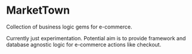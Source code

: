 # MarketTown

Collection of business logic gems for e-commerce.

Currently just experimentation. Potential aim is to provide framework and
database agnostic logic for e-commerce actions like checkout.
